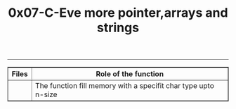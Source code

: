 <html>
<body>
<header>
<h1>0x07-C-Eve more pointer,arrays and strings</h1>
</header><hr><section><table border="1"><tr>
<th>Files</th><th>Role of the function</th>
<tr><td><a href=""> </a></td><td>The function fill memory with a specifit char type upto n-size</td></tr>
